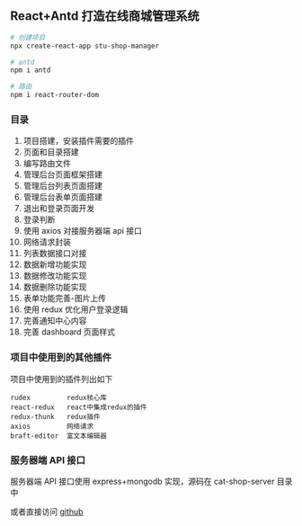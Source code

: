## React+Antd 打造在线商城管理系统

```bash
# 创建项目
npx create-react-app stu-shop-manager

# antd
npm i antd

# 路由
npm i react-router-dom
```

### 目录

1. 项目搭建，安装插件需要的插件
2. 页面和目录搭建
3. 编写路由文件
4. 管理后台页面框架搭建
5. 管理后台列表页面搭建
6. 管理后台表单页面搭建
7. 退出和登录页面开发
8. 登录判断
9. 使用 axios 对接服务器端 api 接口
10. 网络请求封装
11. 列表数据接口对接
12. 数据新增功能实现
13. 数据修改功能实现
14. 数据删除功能实现
15. 表单功能完善-图片上传
16. 使用 redux 优化用户登录逻辑
17. 完善通知中心内容
18. 完善 dashboard 页面样式

### 项目中使用到的其他插件

项目中使用到的插件列出如下

```
rudex         redux核心库
react-redux   react中集成redux的插件
redux-thunk   redux插件
axios         网络请求
braft-editor  富文本编辑器
```

### 服务器端 API 接口

服务器端 API 接口使用 express+mongodb 实现，源码在 cat-shop-server 目录中

或者直接访问 [github](https://github.com/btc022003/cat-shop-server-public)

